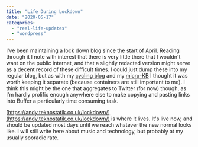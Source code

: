 ```yaml
---
title: "Life During Lockdown"
date: "2020-05-17"
categories: 
  - "real-life-updates"
  - "wordpress"
---
```


I've been maintaining a lock down blog since the start of April. Reading through it I note with interest that there is very little there that I wouldn't want on the public internet, and that a slightly redacted version might serve as a decent record of these difficult times. I could just dump these into my regular blog, but as with my [cycling blog](https://andy.teknostatik.co.uk/cycling) and my [micro-KB](https://andy.teknostatik.co.uk/kb) I thought it was worth keeping it separate (because containers are still important to me). I think this might be the one that aggregates to Twitter (for now) though, as I'm hardly prolific enough anywhere else to make copying and pasting links into Buffer a particularly time consuming task.

[https://andy.teknostatik.co.uk/lockdown/](https://andy.teknostatik.co.uk/lockdown/) is where it lives. It's live now, and should be updated most days until we reach whatever the new normal looks like. I will still write here about music and technology, but probably at my usually sporadic rate.
